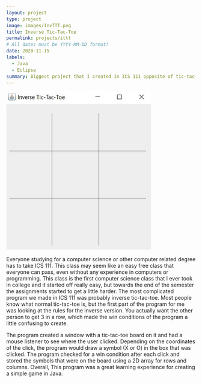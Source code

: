 ```yaml
---
layout: project
type: project
image: images/InvTTT.png
title: Inverse Tic-Tac-Toe
permalink: projects/ittt
# All dates must be YYYY-MM-DD format!
date: 2020-11-15
labels:
  - Java
  - Eclipse
summary: Biggest project that I created in ICS 111 opposite of tic-tac-toe.
---
```


<img class="ui image" src="../images/ITTT.JPG">

Everyone studying for a computer science or other computer related degree has to take ICS 111. This class may seem like an easy free class that everyone can pass, even without any experience in computers or programming. This class is the first computer science class that I ever took in college and it started off really easy, but towards the end of the semester the assignments started to get a little harder. The most complicated program we made in ICS 111 was probably inverse tic-tac-toe. Most people know what normal tic-tac-toe is, but the first part of the program for me was looking at the rules for the inverse version. You actually want the other person to get 3 in a row, which made the win conditions of the program a little confusing to create.

The program created a window with a tic-tac-toe board on it and had a mouse listener to see where the user clicked. Depending on the coordinates of the click, the program would draw a symbol (X or O) in the box that was clicked. The program checked for a win condition after each click and stored the symbols that were on the board using a 2D array for rows and columns. Overall, This program was a great learning experience for creating a simple game in Java.
